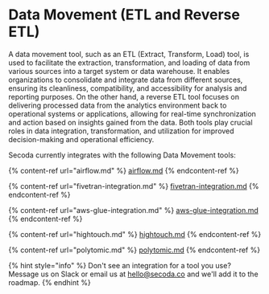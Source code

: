 # Data Movement (ETL and Reverse ETL)

A data movement tool, such as an ETL (Extract, Transform, Load) tool, is used to facilitate the extraction, transformation, and loading of data from various sources into a target system or data warehouse. It enables organizations to consolidate and integrate data from different sources, ensuring its cleanliness, compatibility, and accessibility for analysis and reporting purposes. On the other hand, a reverse ETL tool focuses on delivering processed data from the analytics environment back to operational systems or applications, allowing for real-time synchronization and action based on insights gained from the data. Both tools play crucial roles in data integration, transformation, and utilization for improved decision-making and operational efficiency.

Secoda currently integrates with the following Data Movement tools:

{% content-ref url="airflow.md" %}
[airflow.md](airflow.md)
{% endcontent-ref %}

{% content-ref url="fivetran-integration.md" %}
[fivetran-integration.md](fivetran-integration.md)
{% endcontent-ref %}

{% content-ref url="aws-glue-integration.md" %}
[aws-glue-integration.md](aws-glue-integration.md)
{% endcontent-ref %}

{% content-ref url="hightouch.md" %}
[hightouch.md](hightouch.md)
{% endcontent-ref %}

{% content-ref url="polytomic.md" %}
[polytomic.md](polytomic.md)
{% endcontent-ref %}

{% hint style="info" %}
Don't see an integration for a tool you use? Message us on Slack or email us at hello@secoda.co and we'll add it to the roadmap.&#x20;
{% endhint %}

